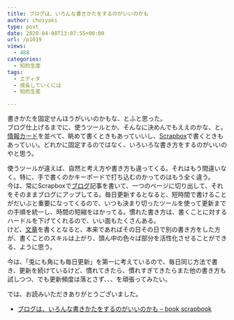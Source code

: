 ```yaml
---
title: ブログは、いろんな書きかたをするのがいいのかも
author: choiyaki
type: post
date: 2020-04-08T13:07:55+00:00
url: /p1019
views:
  - 488
categories:
  - 知的生産
tags:
  - エディタ
  - 成長していくには
  - 知的生産

---
```

書きかたを固定せんほうがいいのかもな、とふと思った。  
ブログ仕上げるまでに、使うツールとか、そんなに決めんでもええのかな、と。  
[情報カード][1]を並べて、眺めて書くときもあっていいし、[Scrapbox][2]で書くときもあっていい。どれかに固定するのではなく、いろいろな書き方をするのがいいのやと思う。

使うツールが違えば、自然と考え方や書き方も違ってくる。それはもう間違いなく。特に、手で書くのかキーボードで打ち込むのかってのはもう全く違う。  
今は、常にScrapboxで[ブログ][3]記事を書いて、一つのページに切り出して、それをそのままブログにアップしてる。毎日更新するとなると、短時間で書けることがだいぶと重要になってくるので、いつも決まり切ったツールを使って更新までの手順を統一し、時間の短縮をはかってる。慣れた書き方は、書くことに対するハードルを下げてくれるので、いい面もたくさんある。  
けど、[文章][4]を書くとなると、本来であればその日その日で別の書き方をした方が、書くことのスキルは上がり、頭ん中の色々ば部分を活性化させることができる、ように思う。

今は、「兎にも角にも毎日更新」を第一に考えているので、毎日同じ方法で書き、更新を続けているけど、慣れてきたら、慣れすぎてきたらまた他の書き方も試しつつ、でも更新頻度は落とさず、、、を頑張ってみたい。

では、お読みいただきありがとうございました。

  * [ブログは、いろんな書きかたをするのがいいのかも &#8211; book scrapbook][5]

 [1]: https://scrapbox.io/choiyaki-hondana/%E6%83%85%E5%A0%B1%E3%82%AB%E3%83%BC%E3%83%89
 [2]: https://scrapbox.io/choiyaki-hondana/Scrapbox
 [3]: https://scrapbox.io/choiyaki-hondana/%E3%83%96%E3%83%AD%E3%82%B0
 [4]: https://scrapbox.io/choiyaki-hondana/%E6%96%87%E7%AB%A0
 [5]: https://scrapbox.io/choiyaki-hondana/%E3%83%96%E3%83%AD%E3%82%B0%E3%81%AF%E3%80%81%E3%81%84%E3%82%8D%E3%82%93%E3%81%AA%E6%9B%B8%E3%81%8D%E3%81%8B%E3%81%9F%E3%82%92%E3%81%99%E3%82%8B%E3%81%AE%E3%81%8C%E3%81%84%E3%81%84%E3%81%AE%E3%81%8B%E3%82%82
